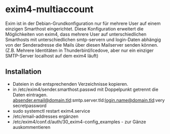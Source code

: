# exim4-multiaccount

Exim ist in der Debian-Grundkonfiguration nur für mehrere User auf einem einzigen Smarthost eingerichtet.
Diese Konfiguration erweitert die Möglichkeiten von exim4, dass mehrere User auf unterschiedlichen Smarthosts mit unterschiedlichen smtp-servern und login-Daten abhängig von der Senderadresse die Mails über diesen Mailserver senden können. (Z.B. Mehrere Identitäten in Thunderbird/Icedove, aber nur ein einziger SMTP-Server localhost auf dem exim4 läuft)

## Installation
* Dateien in die entsprechenden Verzeichnisse kopieren.
* in /etc/exim4/sender.smarthost.passwd mit Doppelpunkt getrennt die Daten eintragen.
	absender.email@domain.tld:smtp.server.tld:login.name@domain.tld:verysecretpassword
* sudo systemctl restart exim4.service 
* /etc/email-addresses ergänzen
* /etc/exim4/conf.d/auth/30_exim4-config_examples - zur Gänze auskommentieren 



